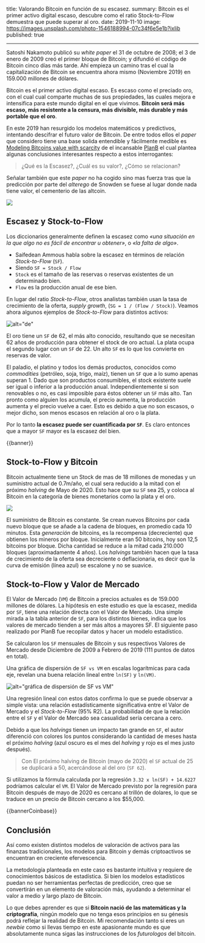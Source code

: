title:      Valorando Bitcoin en función de su escasez.
summary:    Bitcoin es el primer activo digital escaso, descubre como el ratio Stock-to-Flow demuestra que puede superar al oro.
date:       2019-11-10
image:      https://images.unsplash.com/photo-1546188994-07c34f6e5e1b?ixlib
published:  true

---

Satoshi Nakamoto publicó su *white paper* el 31 de octubre de 2008; el 3 de enero de 2009 creó el primer bloque de Bitcoin; y difundió el código de Bitcoin cinco días más tarde. Ahí empieza un camino tras el cual la capitalización de Bitcoin se encuentra ahora mismo (Noviembre 2019) en 159.000 millones de dólares.

Bitcoin es el primer activo digital escaso. Es escaso como el preciado oro, con el cual cual comparte muchas de sus propiedades, las cuales mejora e intensifica para este mundo digital en el que vivimos. **Bitcoin será más escaso, más resistente a la censura, más divisible, más durable y más portable que el oro**.

En este 2019 han resurgido los modelos matemáticos y predictivos, intentando descifrar el futuro valor de Bitcoin. De entre todos ellos el *paper* que considero tiene una base solida entendible y fácilmente medible es [Modeling Bitcoins value with scarcity](https://medium.com/@100trillionUSD/modeling-bitcoins-value-with-scarcity-91fa0fc03e25) de el incansable [PlanB](https://twitter.com/100trillionUSD) el cual plantea algunas conclusiones interesantes respecto a estos interrogantes:

> ¿Qué es la Escasez?, ¿Cuál es su valor?, ¿Cómo se relacionan?

Señalar también que este *paper* no ha cogido sino mas fuerza tras que la predicción por parte del *alterego* de Snowden se fuese al lugar donde nada tiene valor, el cementerio de las altcoin.

![](https://pbs.twimg.com/media/EH5MxsEUEAQClye?format=jpg&name=large)

## Escasez y Stock-to-Flow
Los diccionarios generalmente definen la escasez como *«una situación en la que algo no es fácil de encontrar u obtener»*, o *«la falta de algo»*.

- Saifedean Ammous habla sobre la escasez en términos de relación *Stock-to-Flow* (`SF`).
- Siendo `SF = Stock / Flow`
- `Stock` es el tamaño de las reservas o reservas existentes de un determinado bien.
- `Flow` es la producción anual de ese bien.

En lugar del ratio *Stock-to-Flow*, otros analistas también usan la tasa de crecimiento de la oferta, *supply growth*, (`SG = 1 / (Flow / Stock)`). Veamos ahora algunos ejemplos de *Stock-to-Flow* para distintos activos:

![alt="de"](https://miro.medium.com/max/614/1*T9AtxfkEyEgWPDZ9H2TV-w.png)

El oro tiene un `SF` de 62, el más alto conocido, resultando que se necesitan 62 años de producción para obtener el stock de oro actual. La plata ocupa el segundo lugar con un `SF` de 22. Un alto `SF` es lo que los convierte en reservas de valor.

El paladio, el platino y todos los demás productos, conocidos como *commodities* (petróleo, soja, trigo, maíz), tienen un `SF` que a lo sumo apenas superan 1. Dado que son productos consumibles, el stock existente suele ser igual o inferior a la producción anual. Independientemente si son renovables o no, es casi imposible para éstos obtener un `SF` más alto. Tan pronto como alguien los acumula, el precio aumenta, la producción aumenta y el precio vuelve a caer. Esto es debido a que no son escasos, o mejor dicho, son menos escasos en relación al oro o la plata.

Por lo tanto **la escasez puede ser cuantificada por `SF`**. Es claro entonces que a mayor `SF` mayor es la escasez del bien.

{{banner}}


## Stock-to-Flow y Bitcoin
Bitcoin actualmente tiene un Stock de mas de 18 millones de monedas y un suministro actual de 0.7m/año, el cual sera reducido a la mitad con el próximo *halving* de Mayo de 2020. Esto hace que su `SF` sea 25, y coloca al Bitcoin en la categoría de bienes monetarios como la plata y el oro.

![](https://miro.medium.com/max/2048/1*yGeHubD4FQpCaJxgPVCqdQ.jpeg)

El suministro de Bitcoin es constante. Se crean nuevos Bitcoins por cada nuevo bloque que se añade a la cadena de bloques, en promedio cada 10 minutos. Esta *generación* de bitcoins, es la recompensa (decreciente) que obtienen los mineros por bloque. Inicialmente eran 50 bitcoins, hoy son 12,5 bitcoins por bloque. Dicha cantidad se reduce a la mitad cada 210.000 bloques (aproximadamente 4 años). Los *halvings* también hacen que la tasa de crecimiento de la oferta sea decreciente o deflacionaria, es decir que la curva de emisión (línea azul) se escalone y no se suavice.


## Stock-to-Flow y Valor de Mercado
El Valor de Mercado (`VM`) de Bitcoin a precios actuales es de 159.000 millones de dólares. La hipótesis en este estudio es que la escasez, medida por `SF`, tiene una relación directa con el Valor de Mercado. Una simple mirada a la tabla anterior de `SF`, para los distintos bienes, indica que los valores de mercado tienden a ser más altos a mayores SF. El siguiente paso realizado por PlanB fue recopilar datos y hacer un modelo estadístico.

Se calcularon los `SF` mensuales de Bitcoin y sus respectivos Valores de Mercado desde Diciembre de 2009 a Febrero de 2019 (111 puntos de datos en total).

Una gráfica de dispersión de `SF vs VM` en escalas logarítmicas para cada eje, revelan una buena relación lineal entre `ln(SF)` y `ln(VM)`.

![alt="gráfica de dispersión de SF vs VM"](https://miro.medium.com/max/2100/1*jOLs8eLLbY2yTfk93-a1-Q.png)

Una regresión lineal con estos datos confirma lo que se puede observar a simple vista: una relación estadísticamente significativa entre el Valor de Mercado y el *Stock-to-Flow* (95% R2). La probabilidad de que la relación entre el `SF` y el Valor de Mercado sea casualidad sería cercana a cero.

Debido a que los *halvings* tienen un impacto tan grande en `SF`, el autor diferenció con colores los puntos considerando la cantidad de meses hasta el próximo *halving* (azul oscuro es el mes del *halving* y rojo es el mes justo después).

> Con El próximo halving de Bitcoin (mayo de 2020) el `SF` actual de 25 se duplicará a 50, acercándose al del oro (`SF 62`).

Si utilizamos la fórmula calculada por la regresión `3.32 x ln(SF) + 14.6227` podríamos calcular el `VM`. El Valor de Mercado previsto por la regresión para Bitcoin después de mayo de 2020 es cercano al trillón de dolares, lo que se traduce en un precio de Bitcoin cercano a los $55,000.

{{bannerCoinbase}}


## Conclusión
Así como existen distintos modelos de valoración de activos para las finanzas tradicionales, los modelos para Bitcoin y demás criptoactivos se encuentran en creciente efervescencia.

La metodología planteada en este caso es bastante intuitiva y requiere de conocimientos básicos de estadística. Si bien los modelos estadísticos puedan no ser herramientas perfectas de predicción, creo que se convertirán en un elemento de valoración más, ayudando a determinar el valor a medio y largo plazo de Bitcoin.

Lo que debes aprender es que si **Bitcoin nació de las matemáticas y la criptografía**, ningún modelo que no tenga esos principios en su génesis podrá reflejar la realidad de Bitcoin. Mi recomendación tanto si eres un *newbie* como si llevas tiempo en este apasionante mundo es que absolutamente nunca sigas las instrucciones de los *futurologos* del bitcoin.
